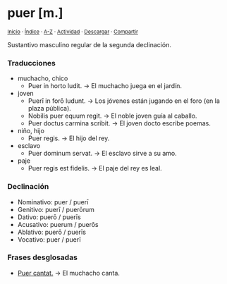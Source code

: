 # puer [m.]
<sup>[Inicio](../../../../index.md) · [Índice](../../../../indices/latin-espanol-p.md) · [A-Z](../../../../indices/alfabetico.md) · [Actividad](../../../../indices/actividad.md) · <a href="../../../../contenido/p/u/e/puer.html" download="jucardus-puer.html">Descargar</a> · [Compartir](https://x.com/intent/tweet?text=%C2%ABPuer%C2%BB%20en%20el%20Diccionario%20lat%C3%ADn-espa%C3%B1ol.%0A%E2%86%92%20https%3A%2F%2Fjucardus.github.io%2Fcontenido%2Fp%2Fu%2Fe%2Fpuer.html%0A%0A%23ltn_espnl_jucardus%0A%40jucardus)</sup>

Sustantivo masculino regular de la segunda declinación.

### Traducciones

* muchacho, chico
  * Puer in horto ludit. → El muchacho juega en el jardín.
* joven
  * Puerī in forō ludunt. → Los jóvenes están jugando en el foro (en la plaza pública).
  * Nobilis puer equum regit. → El noble joven guía al caballo.
  * Puer doctus carmina scribit. → El joven docto escribe poemas.
* niño, hijo
  * Puer regis. → El hijo del rey.
* esclavo
  * Puer dominum servat. → El esclavo sirve a su amo.
* paje
  * Puer regis est fidelis. → El paje del rey es leal.

### Declinación

* Nominativo: puer / puerī
* Genitivo: puerī / puerōrum
* Dativo: puerō / puerīs
* Acusativo: puerum / puerōs
* Ablativo: puerō / puerīs
* Vocativo: puer / puerī

### Frases desglosadas

* [Puer cantat.](../../../../contenido/p/u/e/puer-cantat.md) → El muchacho canta.

